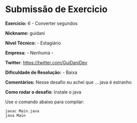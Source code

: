 # Submissão de Exercicio

**Exercicio:** 6 - Converter segundos

**Nickname:** guidani

**Nível Técnico:** - Estagiário

**Empresa:** - Nenhuma -

**Twitter**: https://twitter.com/GuiDaniDev

**Dificuldade de Resolução:** - Baixa

**Comentários:** Nesse desafio eu achei que ... java é estranho

**Como rodar o desafio**: Instale o java


Use o comando abaixo para compilar:
```
javac Main.java
java Main
```